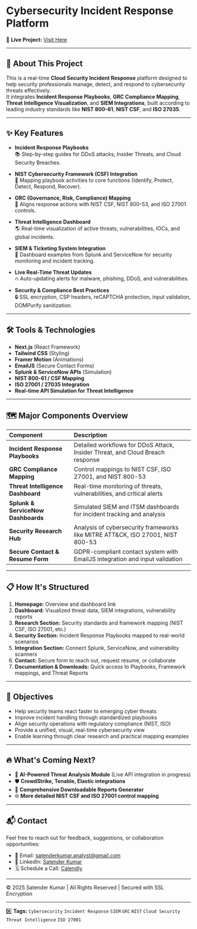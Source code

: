 # Cybersecurity Incident Response Platform

🚀 **Live Project:** [Visit Here](https://v0-cybersecurity-incident-response.vercel.app/)

---

## 📖 About This Project

This is a real-time **Cloud Security Incident Response** platform designed to help security professionals manage, detect, and respond to cybersecurity threats effectively.  
It integrates **Incident Response Playbooks**, **GRC Compliance Mapping**, **Threat Intelligence Visualization**, and **SIEM Integrations**, built according to leading industry standards like **NIST 800-61**, **NIST CSF**, and **ISO 27035**. 

---

## ✨ Key Features

- **Incident Response Playbooks**  
  📚 Step-by-step guides for DDoS attacks, Insider Threats, and Cloud Security Breaches.

- **NIST Cybersecurity Framework (CSF) Integration**  
  📜 Mapping playbook activities to core functions (Identify, Protect, Detect, Respond, Recover).

- **GRC (Governance, Risk, Compliance) Mapping**  
  🔗 Aligns response actions with NIST CSF, NIST 800-53, and ISO 27001 controls.

- **Threat Intelligence Dashboard**  
  🌎 Real-time visualization of active threats, vulnerabilities, IOCs, and global incidents.

- **SIEM & Ticketing System Integration**  
  🔧 Dashboard examples from Splunk and ServiceNow for security monitoring and incident tracking.

- **Live Real-Time Threat Updates**  
  🔥 Auto-updating alerts for malware, phishing, DDoS, and vulnerabilities.

- **Security & Compliance Best Practices**  
  🔒 SSL encryption, CSP headers, reCAPTCHA protection, input validation, DOMPurify sanitization.

---

## 🛠️ Tools & Technologies

- **Next.js** (React Framework)
- **Tailwind CSS** (Styling)
- **Framer Motion** (Animations)
- **EmailJS** (Secure Contact Forms)
- **Splunk & ServiceNow APIs** (Simulation)
- **NIST 800-61 / CSF Mapping**
- **ISO 27001 / 27035 Integration**
- **Real-time API Simulation for Threat Intelligence**

---

## 🗺️ Major Components Overview

| Component                     | Description                                                                              |
|:-------------------------------|:-----------------------------------------------------------------------------------------|
| **Incident Response Playbooks** | Detailed workflows for DDoS Attack, Insider Threat, and Cloud Breach response           |
| **GRC Compliance Mapping**     | Control mappings to NIST CSF, ISO 27001, and NIST 800-53                                 |
| **Threat Intelligence Dashboard** | Real-time monitoring of threats, vulnerabilities, and critical alerts                  |
| **Splunk & ServiceNow Dashboards** | Simulated SIEM and ITSM dashboards for incident tracking and analysis                   |
| **Security Research Hub**      | Analysis of cybersecurity frameworks like MITRE ATT&CK, ISO 27001, NIST 800-53          |
| **Secure Contact & Resume Form**| GDPR-compliant contact system with EmailJS integration and input validation             |

---

## 📋 How It's Structured

1. **Homepage:** Overview and dashboard link
2. **Dashboard:** Visualized threat data, SIEM integrations, vulnerability reports
3. **Research Section:** Security standards and framework mapping (NIST CSF, ISO 27001, etc.)
4. **Security Section:** Incident Response Playbooks mapped to real-world scenarios
5. **Integration Section:** Connect Splunk, ServiceNow, and vulnerability scanners
6. **Contact:** Secure form to reach out, request resume, or collaborate
7. **Documentation & Downloads:** Quick access to Playbooks, Framework mappings, and Threat Reports

---

## 🎯 Objectives

- Help security teams react faster to emerging cyber threats
- Improve incident handling through standardized playbooks
- Align security operations with regulatory compliance (NIST, ISO)
- Provide a unified, visual, real-time cybersecurity view
- Enable learning through clear research and practical mapping examples

---

## 🔥 What's Coming Next?

- 🧠 **AI-Powered Threat Analysis Module** (Live API integration in progress)
- 🛡️ **CrowdStrike, Tenable, Elastic integrations**
- 📄 **Comprehensive Downloadable Reports Generator**
- 🌐 **More detailed NIST CSF and ISO 27001 control mapping**

---

## 📬 Contact

Feel free to reach out for feedback, suggestions, or collaboration opportunities:

- 📧 Email: [satenderkumar.analyst@gmail.com](mailto:satenderkumar.analyst@gmail.com)
- 💼 LinkedIn: [Satender Kumar](https://linkedin.com/in/satender-kumar3024)
- 🗓️ Schedule a Call: [Calendly](https://calendly.com/)

---

© 2025 Satender Kumar | All Rights Reserved | Secured with SSL Encryption

---

#️⃣ **Tags:** `Cybersecurity` `Incident Response` `SIEM` `GRC` `NIST` `Cloud Security` `Threat Intelligence` `ISO 27001`
